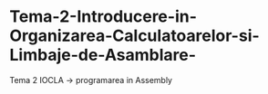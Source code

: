 # Tema-2-Introducere-in-Organizarea-Calculatoarelor-si-Limbaje-de-Asamblare-
Tema 2 IOCLA -> programarea in Assembly

